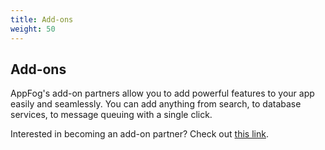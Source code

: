 ```yaml
---
title: Add-ons
weight: 50
---
```


## Add-ons

AppFog's add-on partners allow you to add powerful features to your app easily and seamlessly. You can add anything from search, to database services, to message queuing with a single click. 

Interested in becoming an add-on partner? Check out [this link](/add-ons/partners).
